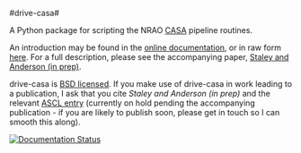 #drive-casa#

A Python package for scripting the NRAO [CASA](http://casa.nrao.edu) 
pipeline routines.

An introduction may be found in the 
[online documentation](http://drive-casa.readthedocs.org), or in raw form
[here](documentation/source/introduction.rst).
For a full description, please see the accompanying paper, 
[Staley and Anderson (in prep)](https://github.com/timstaley/automated-radio-imaging-paper).

drive-casa is [BSD licensed](LICENCE.txt). 
If you make use of drive-casa in work leading to a publication, I ask that
you cite *Staley and Anderson (in prep)* and the relevant 
[ASCL entry](http://ascl.net/code/v/1037)
(currently on hold pending the accompanying publication - if you are likely to 
publish soon, please get in touch so I can smooth this along).


[![Documentation Status](https://readthedocs.org/projects/drive-casa/badge/?version=master)](https://readthedocs.org/projects/drive-casa/?badge=master)


